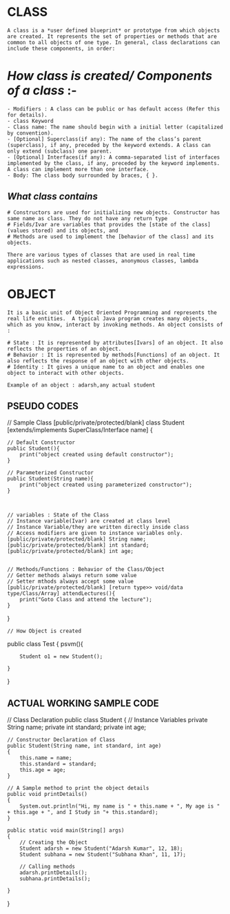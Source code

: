 
# CLASS

	A class is a *user defined blueprint* or prototype from which objects are created. It represents the set of properties or methods that are common to all objects of one type. In general, class declarations can include these components, in order:

# *How class is created/ Components of a class* :-

	- Modifiers : A class can be public or has default access (Refer this for details).
	- class Keyword
	- Class name: The name should begin with a initial letter (capitalized by convention).
	- [Optional] Superclass(if any): The name of the class’s parent (superclass), if any, preceded by the keyword extends. A class can only extend (subclass) one parent.
	- [Optional] Interfaces(if any): A comma-separated list of interfaces implemented by the class, if any, preceded by the keyword implements. A class can implement more than one interface.
	- Body: The class body surrounded by braces, { }.


## *What class contains*

	# Constructors are used for initializing new objects. Constructor has same name as class. They do not have any return type 
	# Fields/Ivar are variables that provides the [state of the class](values stored) and its objects, and 
	# Methods are used to implement the [behavior of the class] and its objects.

	There are various types of classes that are used in real time applications such as nested classes, anonymous classes, lambda expressions.

# OBJECT

	It is a basic unit of Object Oriented Programming and represents the real life entities.  A typical Java program creates many objects, which as you know, interact by invoking methods. An object consists of :

	# State : It is represented by attributes[Ivars] of an object. It also reflects the properties of an object.
	# Behavior : It is represented by methods[Functions] of an object. It also reflects the response of an object with other objects.
	# Identity : It gives a unique name to an object and enables one object to interact with other objects.

	Example of an object : adarsh,any actual student

## PSEUDO CODES

// Sample Class
[public/private/protected/blank] class Student [extends/implements SuperClass/Interface name] {
	
	// Default Constructor
	public Student(){
		print("object created using default constructor");
	}
	
	// Parameterized Constructor
	public Student(String name){
		print("object created using parameterized constructor");
	}



	// variables : State of the Class
	// Instance variable(Ivar) are created at class level
	// Instance Variable/they are written directly inside class
	// Access modifiers are given to instance variables only.
	[public/private/protected/blank] String name;
	[public/private/protected/blank] int standard;
	[public/private/protected/blank] int age;
	
	
	// Methods/Functions : Behavior of the Class/Object
	// Getter methods always return some value
	// Setter mthods always accept some value
	[public/private/protected/blank] [return type>> void/data type/Class/Array] attendLectures(){
		print("Goto Class and attend the lecture");
	} 
	
	
	
}  


	// How Object is created
public class Test {
	psvm(){
		
		Student o1 = new Student();

	}
}



## ACTUAL WORKING SAMPLE CODE
// Class Declaration 
public class Student 
{ 
	// Instance Variables 
	private String name; 
	private int standard; 
	private int age; 

	// Constructor Declaration of Class 
	public Student(String name, int standard, int age) 
	{ 
		this.name = name; 
		this.standard = standard; 
		this.age = age; 
	} 

	// A Sample method to print the object details
	public void printDetails() 
	{ 
		System.out.println("Hi, my name is " + this.name + ", My age is " + this.age + ", and I Study in "+ this.standard); 
	} 

	public static void main(String[] args) 
	{ 
		// Creating the Object 
		Student adarsh = new Student("Adarsh Kumar", 12, 18);
		Student subhana = new Student("Subhana Khan", 11, 17);
		
		// Calling methods
		adarsh.printDetails();
		subhana.printDetails();
		
	} 
} 


